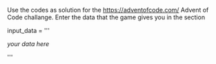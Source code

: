 Use the codes as solution for the https://adventofcode.com/ Advent of Code challange. Enter the data that the game gives you in the section 

input_data = ''' 

*your data here*

'''


